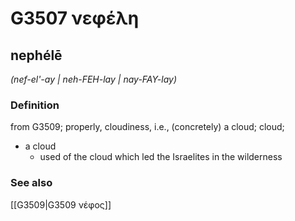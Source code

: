 # G3507 νεφέλη

## nephélē

_(nef-el'-ay | neh-FEH-lay | nay-FAY-lay)_

### Definition

from G3509; properly, cloudiness, i.e., (concretely) a cloud; cloud; 

- a cloud
  - used of the cloud which led the Israelites in the wilderness

### See also

[[G3509|G3509 νέφος]]

